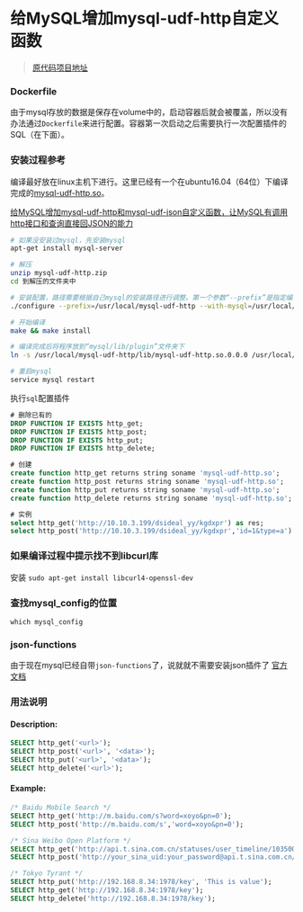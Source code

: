 # 给MySQL增加mysql-udf-http自定义函数
> [原代码项目地址](https://github.com/y-ken/mysql-udf-http)

### Dockerfile
由于mysql存放的数据是保存在volume中的，启动容器后就会被覆盖，所以没有办法通过`Dockerfile`来进行配置。容器第一次启动之后需要执行一次配置插件的SQL（在下面）。



### 安装过程参考
编译最好放在linux主机下进行。这里已经有一个在ubuntu16.04（64位）下编译完成的[mysql-udf-http.so](mysql-udf-http.so)。

[给MySQL增加mysql-udf-http和mysql-udf-json自定义函数，让MySQL有调用http接口和查询直接回JSON的能力](http://www.cnblogs.com/kgdxpr/p/5961310.html)
```bash
# 如果没安装过mysql，先安装mysql
apt-get install mysql-server

# 解压
unzip mysql-udf-http.zip
cd 到解压的文件夹中

# 安装配置，路径需要根据自己mysql的安装路径进行调整。第一个参数“--prefix”是指定编译完成后保存的路径，第二个参数“--with-mysql”是指mysql_config命令行程序的路径
./configure --prefix=/usr/local/mysql-udf-http --with-mysql=/usr/local/mysql/bin/mysql_config

# 开始编译
make && make install

# 编译完成后将程序放到“mysql/lib/plugin”文件夹下
ln -s /usr/local/mysql-udf-http/lib/mysql-udf-http.so.0.0.0 /usr/local/mysql/lib/plugin/mysql-udf-http.so

# 重启mysql
service mysql restart
```
执行`sql`配置插件
```sql
# 删除已有的
DROP FUNCTION IF EXISTS http_get;
DROP FUNCTION IF EXISTS http_post;
DROP FUNCTION IF EXISTS http_put;
DROP FUNCTION IF EXISTS http_delete;

# 创建
create function http_get returns string soname 'mysql-udf-http.so';
create function http_post returns string soname 'mysql-udf-http.so';
create function http_put returns string soname 'mysql-udf-http.so';
create function http_delete returns string soname 'mysql-udf-http.so';

# 实例
select http_get('http://10.10.3.199/dsideal_yy/kgdxpr') as res;
select http_post('http://10.10.3.199/dsideal_yy/kgdxpr','id=1&type=a') as res;
```

### 如果编译过程中提示找不到libcurl库
安装 `sudo apt-get install libcurl4-openssl-dev`

### 查找mysql_config的位置
`which mysql_config`

### json-functions
由于现在mysql已经自带`json-functions`了，说就就不需要安装json插件了
[官方文档](https://dev.mysql.com/doc/refman/5.7/en/json-functions.html)

### 用法说明

#### Description:
```sql
SELECT http_get('<url>');
SELECT http_post('<url>', '<data>');
SELECT http_put('<url>', '<data>');
SELECT http_delete('<url>');
```

#### Example:
```sql
/* Baidu Mobile Search */
SELECT http_get('http://m.baidu.com/s?word=xoyo&pn=0');
SELECT http_post('http://m.baidu.com/s','word=xoyo&pn=0');

/* Sina Weibo Open Platform */
SELECT http_get('http://api.t.sina.com.cn/statuses/user_timeline/103500.json?count=1&source=1561596835') AS data;
SELECT http_post('http://your_sina_uid:your_password@api.t.sina.com.cn/statuses/update.xml?source=1561596835', 'status=Thins is sina weibo test information');

/* Tokyo Tyrant */
SELECT http_put('http://192.168.8.34:1978/key', 'This is value');
SELECT http_get('http://192.168.8.34:1978/key');
SELECT http_delete('http://192.168.8.34:1978/key');
```

